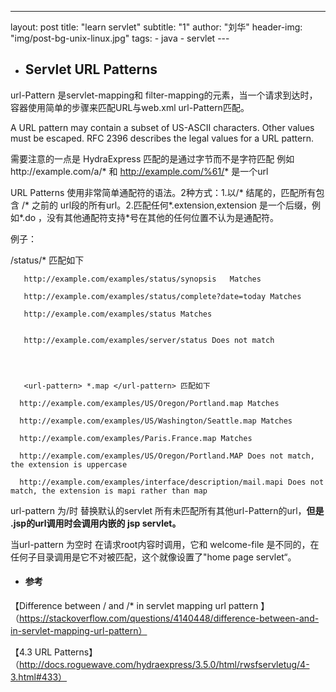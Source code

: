 ---
layout: post
title: "learn servlet"
subtitle: "1"
author: "刘华"
header-img: "img/post-bg-unix-linux.jpg"
tags:
    - java
    - servlet ---

- ## Servlet URL Patterns
url-Pattern 是servlet-mapping和 filter-mapping的元素，当一个请求到达时，容器使用简单的步骤来匹配URL与web.xml url-Pattern匹配。

 A URL pattern may contain a subset of US-ASCII characters. Other values must be escaped. RFC 2396 describes the legal values for a URL pattern.

 需要注意的一点是 HydraExpress 匹配的是通过字节而不是字符匹配 例如http://example.com/a/* 和  http://example.com/%61/* 是一个url

 URL Patterns 使用非常简单通配符的语法。2种方式：1.以/* 结尾的，匹配所有包含 /* 之前的 url段的所有url。2.匹配任何*.extension,extension 是一个后缀，例如*.do ，没有其他通配符支持*号在其他的任何位置不认为是通配符。

 例子：

 <url-pattern>/status/*</url-pattern> 匹配如下


       http://example.com/examples/status/synopsis   Matches

       http://example.com/examples/status/complete?date=today Matches

       http://example.com/examples/status Matches


       http://example.com/examples/server/status Does not match




       <url-pattern> *.map </url-pattern> 匹配如下

      http://example.com/examples/US/Oregon/Portland.map Matches

      http://example.com/examples/US/Washington/Seattle.map Matches

      http://example.com/examples/Paris.France.map Matches

      http://example.com/examples/US/Oregon/Portland.MAP Does not match, the extension is uppercase

      http://example.com/examples/interface/description/mail.mapi Does not match, the extension is mapi rather than map



   url-pattern 为<url-pattern>/</url-pattern>时 替换默认的servlet 所有未匹配所有其他url-Pattern的url，**但是 .jsp的url调用时会调用内嵌的 jsp servlet。**

  <url-pattern></url-pattern> 当url-pattern 为空时 在请求root内容时调用，它和 welcome-file 是不同的，在任何子目录调用是它不对被匹配，这个就像设置了"home page servlet“。

- #### 参考
【Difference between / and /* in servlet mapping url pattern
】（https://stackoverflow.com/questions/4140448/difference-between-and-in-servlet-mapping-url-pattern）

 【4.3 URL Patterns】（http://docs.roguewave.com/hydraexpress/3.5.0/html/rwsfservletug/4-3.html#433）
